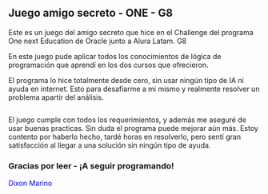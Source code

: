 <h2>Juego amigo secreto - ONE - G8</h2>

<p>Este es un juego del amigo secreto que hice en el Challenge del programa One next Education de Oracle junto a Alura Latam. G8</p>

<p>En este juego pude aplicar todos los conocimientos de lógica de programación que aprendí en los dos cursos que ofrecieron.</p>

<p>El programa lo hice totalmente desde cero, sin usar ningún tipo de IA ni ayuda en internet. Esto para desafiarme a mi mismo y realmente resolver un problema apartir del análisis.</p>

<img src="">

<p>El juego cumple con todos los requerimientos, y además me aseguré de usar buenas practicas. Sin duda el programa puede mejorar aún más. Estoy contento por haberlo hecho, tardé horas en resolverlo, pero sentí gran satisfacción al llegar a una solución sin ningún tipo de ayuda.</p>

<h3>Gracias por leer - ¡A seguir programando!</h3>

<span style="color: blue;">Dixon Marino</span>